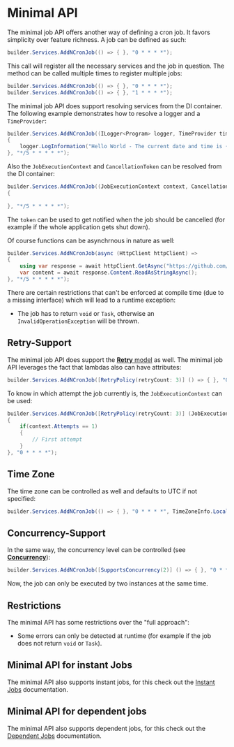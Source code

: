 # Minimal API

The minimal job API offers another way of defining a cron job. It favors simplicity over feature richness. A job can be defined as such:

```csharp
builder.Services.AddNCronJob(() => { }, "0 * * * *");
```

This call will register all the necessary services and the job in question. The method can be called multiple times to register multiple jobs:

```csharp
builder.Services.AddNCronJob(() => { }, "0 * * * *");
builder.Services.AddNCronJob(() => { }, "1 * * * *");
```

The minimal job API does support resolving services from the DI container. The following example demonstrates how to resolve a logger and a `TimeProvider`:

```csharp
builder.Services.AddNCronJob((ILogger<Program> logger, TimeProvider timeProvider) =>
{
    logger.LogInformation("Hello World - The current date and time is {Time}", timeProvider.GetLocalNow());
}, "*/5 * * * * *");
```

Also the `JobExecutionContext` and `CancellationToken` can be resolved from the DI container:

```csharp
builder.Services.AddNCronJob((JobExecutionContext context, CancellationToken token) =>
{
    
}, "*/5 * * * * *");
```

The `token` can be used to get notified when the job should be cancelled (for example if the whole application gets shut down).

Of course functions can be asynchrnous in nature as well:
```csharp
builder.Services.AddNCronJob(async (HttpClient httpClient) =>
{
    using var response = await httpClient.GetAsync("https://github.com/NCronJob-Dev/NCronJob");
    var content = await response.Content.ReadAsStringAsync();
}, "*/5 * * * * *");
```

There are certain restrictions that can't be enforced at compile time (due to a missing interface) which will lead to a runtime exception:
 
 * The job has to return `void` or `Task`, otherwise an `InvalidOperationException` will be thrown.
  
## Retry-Support
The minimal job API does support the [**Retry** model](retry-support.md) as well. The minimal job API leverages the fact that lambdas also can have attributes:

```csharp
builder.Services.AddNCronJob([RetryPolicy(retryCount: 3)] () => { }, "0 * * * *");
```

To know in which attempt the job currently is, the `JobExecutionContext` can be used:

```csharp
builder.Services.AddNCronJob([RetryPolicy(retryCount: 3)] (JobExecutionContext context) => 
{
    if(context.Attempts == 1)
    {
        // First attempt
    }
}, "0 * * * *");
```

## Time Zone
The time zone can be controlled as well and defaults to UTC if not specified:

```csharp
builder.Services.AddNCronJob(() => { }, "0 * * * *", TimeZoneInfo.Local);
```

## Concurrency-Support
In the same way, the concurrency level can be controlled (see [**Concurrency**](concurrency-control.md)):

```csharp
builder.Services.AddNCronJob([SupportsConcurrency(2)] () => { }, "0 * * * *");
```

Now, the job can only be executed by two instances at the same time.

## Restrictions

The minimal API has some restrictions over the "full approach":

 * Some errors can only be detected at runtime (for example if the job does not return `void` or `Task`).

## Minimal API for instant Jobs
The minimal API also supports instant jobs, for this check out the [Instant Jobs](instant-jobs.md) documentation.

## Minimal API for dependent jobs
The minimal API also supports dependent jobs, for this check out the [Dependent Jobs](model-dependencies.md#minimal-api) documentation.
